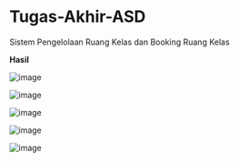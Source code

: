 # Tugas-Akhir-ASD
 Sistem Pengelolaan Ruang Kelas dan Booking Ruang Kelas

**Hasil**

![image](https://github.com/user-attachments/assets/6b9d1df2-8170-4bb1-9ae0-829d486d3338)

![image](https://github.com/user-attachments/assets/5e0b0813-82ab-4315-9faa-324b9a4c2e09)

![image](https://github.com/user-attachments/assets/b0a1b9d1-55ba-4ee5-b4bf-e77afd04d5cb)

![image](https://github.com/user-attachments/assets/6228a6c9-d910-4538-b6cd-80dfe0f55188)

![image](https://github.com/user-attachments/assets/76b583ca-edd2-4721-b639-6497ff81c767)




